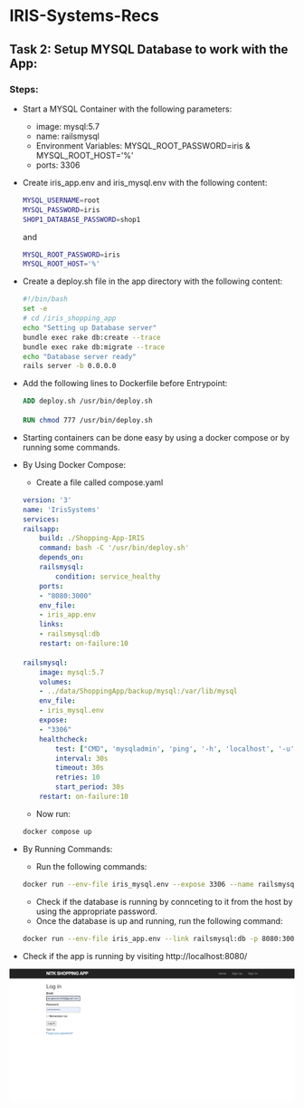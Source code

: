 # IRIS-Systems-Recs

## Task 2: Setup MYSQL Database to work with the App:

### Steps:
* Start a MYSQL Container with the following parameters:
  * image: mysql:5.7
  * name: railsmysql
  * Environment Variables: MYSQL_ROOT_PASSWORD=iris &
MYSQL_ROOT_HOST='%'
  * ports: 3306
* Create iris_app.env and iris_mysql.env with the following content:
  ```bash
  MYSQL_USERNAME=root
  MYSQL_PASSWORD=iris
  SHOP1_DATABASE_PASSWORD=shop1
  ```
  and
  ```bash
  MYSQL_ROOT_PASSWORD=iris
  MYSQL_ROOT_HOST='%'
  ```
* Create a deploy.sh file in the app directory with the following content:
  ```bash
  #!/bin/bash
  set -e
  # cd /iris_shopping_app
  echo "Setting up Database server"
  bundle exec rake db:create --trace
  bundle exec rake db:migrate --trace
  echo "Database server ready"
  rails server -b 0.0.0.0
  ```
* Add the following lines to Dockerfile before Entrypoint: 
  ```Dockerfile
  ADD deploy.sh /usr/bin/deploy.sh

  RUN chmod 777 /usr/bin/deploy.sh
  ```
* Starting containers can be done easy by using a docker compose or by running some commands.
* By Using Docker Compose:
    * Create a file called compose.yaml
    ```yaml
    version: '3'
    name: 'IrisSystems'
    services:
    railsapp:
        build: ./Shopping-App-IRIS
        command: bash -C '/usr/bin/deploy.sh'
        depends_on:
        railsmysql:
            condition: service_healthy
        ports:
        - "8080:3000"
        env_file: 
        - iris_app.env
        links:
        - railsmysql:db
        restart: on-failure:10

    railsmysql:
        image: mysql:5.7
        volumes:
        - ../data/ShoppingApp/backup/mysql:/var/lib/mysql
        env_file:
        - iris_mysql.env
        expose: 
        - "3306"
        healthcheck:
            test: ["CMD", 'mysqladmin', 'ping', '-h', 'localhost', '-u', 'root', '-p$$MYSQL_ROOT_PASSWORD' ]
            interval: 30s
            timeout: 30s
            retries: 10
            start_period: 30s
        restart: on-failure:10
    ```
    * Now run:
    ```bash
    docker compose up
    ```
* By Running Commands:
    * Run the following commands:
    ```bash
    docker run --env-file iris_mysql.env --expose 3306 --name railsmysql mysql:5.7
    ```
    * Check if the database is running by connceting to it from the host by using the appropriate password.
    * Once the database is up and running, run the following command:

    ```bash
    docker run --env-file iris_app.env --link railsmysql:db -p 8080:3000 --name railsapp iris_shopping_app bash -C '/usr/bin/deploy.sh'
    ```
* Check if the app is running by visiting http://localhost:8080/

![Running App](https://github.com/Amogh-Umesh/IRIS-Systems-Recs/blob/set_up_db/app.png?raw=true)
